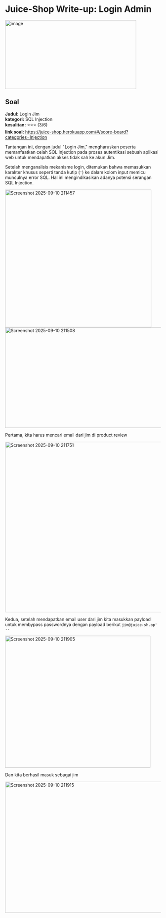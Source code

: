 # Juice-Shop Write-up: Login Admin
<img width="424" height="222" alt="image" src="https://github.com/user-attachments/assets/05a4903a-90fb-4dd4-94d5-8a1004dc9823" />

## Soal

**Judul:** Login Jim\
**kategori:** SQL Injection\
**kesulitan:** ⭐⭐⭐ (3/6)\
**link soal:** https://juice-shop.herokuapp.com/#/score-board?categories=Injection

Tantangan ini, dengan judul "Login Jim," mengharuskan peserta memanfaatkan celah SQL Injection pada proses autentikasi sebuah aplikasi web untuk mendapatkan akses tidak sah ke akun Jim.

Setelah menganalisis mekanisme login, ditemukan bahwa memasukkan karakter khusus seperti tanda kutip (`'`) ke dalam kolom input memicu munculnya error SQL. Hal ini mengindikasikan adanya potensi serangan SQL Injection.

<img width="473" height="444" alt="Screenshot 2025-09-10 211457" src="https://github.com/user-attachments/assets/5394f9c1-62a3-4e6c-9b75-787d599ab9bd" />
<img width="955" height="325" alt="Screenshot 2025-09-10 211508" src="https://github.com/user-attachments/assets/e40e83a7-b21b-49dd-b93a-73b2152f1cca" />

Pertama, kita harus mencari email dari jim di product review

<img width="606" height="550" alt="Screenshot 2025-09-10 211751" src="https://github.com/user-attachments/assets/4c4e6165-99e7-44e8-827a-a01141469f1e" />

Kedua, setelah mendapatkan email user dari jim kita masukkan payload untuk membypass passwordnya dengan payload berikut `jim@juice-sh.op' --`

<img width="470" height="426" alt="Screenshot 2025-09-10 211905" src="https://github.com/user-attachments/assets/91f760e4-dfcf-4408-ba95-0a3c3659b062" />

Dan kita berhasil masuk sebagai jim

<img width="586" height="423" alt="Screenshot 2025-09-10 211915" src="https://github.com/user-attachments/assets/ad61e19e-d0c7-4111-bb66-ff05d98790ef" />
